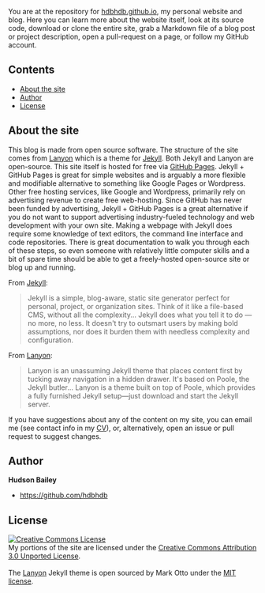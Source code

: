 You are at the repository for [hdbhdb.github.io](https://hdbhdb.github.io), my personal website and blog. Here you can learn more about the website itself, look at its source code, download or clone the entire site, grab a Markdown file of a blog post or project description, open a pull-request on a page, or follow my GitHub account.

## Contents

- [About the site](#about-the-site)
- [Author](#author)
- [License](#license)


## About the site

This blog is made from open source software. The structure of the site comes from [Lanyon](http://lanyon.getpoole.com) which is a theme for [Jekyll](http://jekyllrb.com). Both Jekyll and Lanyon are open-source. This site itself is hosted for free via [GitHub Pages](https://pages.github.com). Jekyll + GitHub Pages is great for simple websites and is arguably a more flexible and modifiable alternative to something like Google Pages or Wordpress. Other free hosting services, like Google and Wordpress, primarily rely on advertising revenue to create free web-hosting. Since GitHub has never been funded by advertising, Jekyll + GitHub Pages is a great alternative if you do not want to support advertising industry-fueled technology and web development with your own site. Making a webpage with Jekyll does require some knowledge of text editors, the command line interface and code repositories. There is great documentation to walk you through each of these steps, so even someone with relatively little computer skills and a bit of spare time should be able to get a freely-hosted open-source site or blog up and running.

From [Jekyll](https://github.com/jekyll/jekyll#philosophy):
  >Jekyll is a simple, blog-aware, static site generator perfect for personal, project, or organization sites. Think of it like a file-based CMS, without all the complexity... Jekyll does what you tell it to do — no more, no less. It doesn't try to outsmart users by making bold assumptions, nor does it burden them with needless complexity and configuration.



From [Lanyon](https://github.com/poole/lanyon#lanyon):
  >Lanyon is an unassuming Jekyll theme that places content first by tucking away navigation in a hidden drawer. It's based on Poole, the Jekyll butler... Lanyon is a theme built on top of Poole, which provides a fully furnished Jekyll setup—just download and start the Jekyll server.


If you have suggestions about any of the content on my site, you can email me (see contact info in my [CV](/cv)), or, alternatively, open an issue or pull request to suggest changes.

## Author

**Hudson Bailey**
- <https://github.com/hdbhdb>


## License
<a rel="license" href="http://creativecommons.org/licenses/by/3.0/"><img alt="Creative Commons License" style="border-width:0" src="https://i.creativecommons.org/l/by/3.0/88x31.png" /></a><br />My portions of the site are licensed under the  <a rel="license" href="http://creativecommons.org/licenses/by/3.0/">Creative Commons Attribution 3.0 Unported License</a>.
<br><br>
The [Lanyon](https://github.com/poole/lanyon) Jekyll theme is open sourced by Mark Otto under the [MIT license](LICENSE.md).
